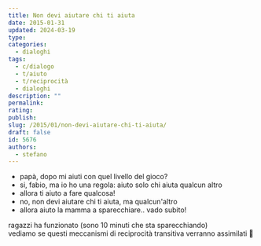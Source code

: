 ```yaml
---
title: Non devi aiutare chi ti aiuta
date: 2015-01-31
updated: 2024-03-19
type: 
categories:
  - dialoghi
tags:
  - c/dialogo
  - t/aiuto
  - t/reciprocità
  - dialoghi
description: ""
permalink: 
rating: 
publish: 
slug: /2015/01/non-devi-aiutare-chi-ti-aiuta/
draft: false
id: 5676
authors:
  - stefano
---
```


- papà, dopo mi aiuti con quel livello del gioco?
- si, fabio, ma io ho una regola: aiuto solo chi aiuta qualcun altro
- allora ti aiuto a fare qualcosa!
- no, non devi aiutare chi ti aiuta, ma qualcun'altro
- allora aiuto la mamma a sparecchiare.. vado subito!

ragazzi ha funzionato (sono 10 minuti che sta sparecchiando)  
vediamo se questi meccanismi di reciprocità transitiva verranno assimilati 🙂
